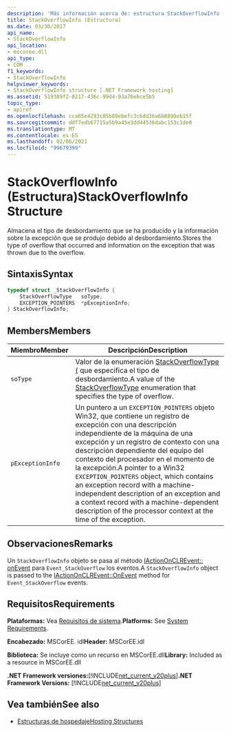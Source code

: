 ```yaml
---
description: 'Más información acerca de: estructura StackOverflowInfo ('
title: StackOverflowInfo (Estructura)
ms.date: 03/30/2017
api_name:
- StackOverflowInfo
api_location:
- mscoree.dll
api_type:
- COM
f1_keywords:
- StackOverflowInfo
helpviewer_keywords:
- StackOverflowInfo structure [.NET Framework hosting]
ms.assetid: 519389f2-0217-436c-99d4-93a76ebce5b5
topic_type:
- apiref
ms.openlocfilehash: cca65e4293c05b89ebefc3c6dd36a6b8898eb15f
ms.sourcegitcommit: ddf7edb67715a5b9a45e3dd44536dabc153c1de0
ms.translationtype: MT
ms.contentlocale: es-ES
ms.lasthandoff: 02/06/2021
ms.locfileid: "99679399"
---
```

# <a name="stackoverflowinfo-structure"></a><span data-ttu-id="bcb1d-103">StackOverflowInfo (Estructura)</span><span class="sxs-lookup"><span data-stu-id="bcb1d-103">StackOverflowInfo Structure</span></span>

<span data-ttu-id="bcb1d-104">Almacena el tipo de desbordamiento que se ha producido y la información sobre la excepción que se produjo debido al desbordamiento.</span><span class="sxs-lookup"><span data-stu-id="bcb1d-104">Stores the type of overflow that occurred and information on the exception that was thrown due to the overflow.</span></span>  
  
## <a name="syntax"></a><span data-ttu-id="bcb1d-105">Sintaxis</span><span class="sxs-lookup"><span data-stu-id="bcb1d-105">Syntax</span></span>  
  
```cpp  
typedef struct _StackOverflowInfo {  
    StackOverflowType   soType;  
    EXCEPTION_POINTERS  *pExceptionInfo;  
} StackOverflowInfo;  
```  
  
## <a name="members"></a><span data-ttu-id="bcb1d-106">Members</span><span class="sxs-lookup"><span data-stu-id="bcb1d-106">Members</span></span>  
  
|<span data-ttu-id="bcb1d-107">Miembro</span><span class="sxs-lookup"><span data-stu-id="bcb1d-107">Member</span></span>|<span data-ttu-id="bcb1d-108">Descripción</span><span class="sxs-lookup"><span data-stu-id="bcb1d-108">Description</span></span>|  
|------------|-----------------|  
|`soType`|<span data-ttu-id="bcb1d-109">Valor de la enumeración [StackOverflowType (](stackoverflowtype-enumeration.md) que especifica el tipo de desbordamiento.</span><span class="sxs-lookup"><span data-stu-id="bcb1d-109">A value of the [StackOverflowType](stackoverflowtype-enumeration.md) enumeration that specifies the type of overflow.</span></span>|  
|`pExceptionInfo`|<span data-ttu-id="bcb1d-110">Un puntero a un `EXCEPTION_POINTERS` objeto Win32, que contiene un registro de excepción con una descripción independiente de la máquina de una excepción y un registro de contexto con una descripción dependiente del equipo del contexto del procesador en el momento de la excepción.</span><span class="sxs-lookup"><span data-stu-id="bcb1d-110">A pointer to a Win32 `EXCEPTION_POINTERS` object, which contains an exception record with a machine-independent description of an exception and a context record with a machine-dependent description of the processor context at the time of the exception.</span></span>|  
  
## <a name="remarks"></a><span data-ttu-id="bcb1d-111">Observaciones</span><span class="sxs-lookup"><span data-stu-id="bcb1d-111">Remarks</span></span>  

 <span data-ttu-id="bcb1d-112">Un `StackOverflowInfo` objeto se pasa al método [IActionOnCLREvent:: onEvent](iactiononclrevent-onevent-method.md) para `Event_StackOverflow` los eventos.</span><span class="sxs-lookup"><span data-stu-id="bcb1d-112">A `StackOverflowInfo` object is passed to the [IActionOnCLREvent::OnEvent](iactiononclrevent-onevent-method.md) method for `Event_StackOverflow` events.</span></span>  
  
## <a name="requirements"></a><span data-ttu-id="bcb1d-113">Requisitos</span><span class="sxs-lookup"><span data-stu-id="bcb1d-113">Requirements</span></span>  

 <span data-ttu-id="bcb1d-114">**Plataformas:** Vea [Requisitos de sistema](../../get-started/system-requirements.md).</span><span class="sxs-lookup"><span data-stu-id="bcb1d-114">**Platforms:** See [System Requirements](../../get-started/system-requirements.md).</span></span>  
  
 <span data-ttu-id="bcb1d-115">**Encabezado:** MSCorEE. idl</span><span class="sxs-lookup"><span data-stu-id="bcb1d-115">**Header:** MSCorEE.idl</span></span>  
  
 <span data-ttu-id="bcb1d-116">**Biblioteca:** Se incluye como un recurso en MSCorEE.dll</span><span class="sxs-lookup"><span data-stu-id="bcb1d-116">**Library:** Included as a resource in MSCorEE.dll</span></span>  
  
 <span data-ttu-id="bcb1d-117">**.NET Framework versiones:**[!INCLUDE[net_current_v20plus](../../../../includes/net-current-v20plus-md.md)]</span><span class="sxs-lookup"><span data-stu-id="bcb1d-117">**.NET Framework Versions:** [!INCLUDE[net_current_v20plus](../../../../includes/net-current-v20plus-md.md)]</span></span>  
  
## <a name="see-also"></a><span data-ttu-id="bcb1d-118">Vea también</span><span class="sxs-lookup"><span data-stu-id="bcb1d-118">See also</span></span>

- [<span data-ttu-id="bcb1d-119">Estructuras de hospedaje</span><span class="sxs-lookup"><span data-stu-id="bcb1d-119">Hosting Structures</span></span>](hosting-structures.md)
